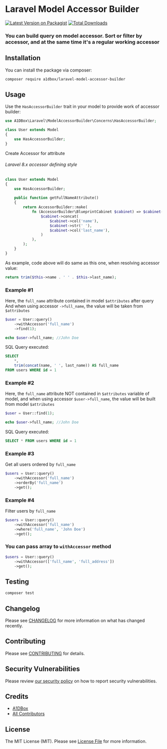# Laravel Model Accessor Builder

[![Latest Version on Packagist](https://img.shields.io/packagist/v/a1dbox/laravel-model-accessor-builder.svg?style=flat-square)](https://packagist.org/packages/a1dbox/laravel-model-accessor-builder)
[![Total Downloads](https://img.shields.io/packagist/dt/a1dbox/laravel-model-accessor-builder.svg?style=flat-square)](https://packagist.org/packages/a1dbox/laravel-model-accessor-builder)

### You can build query on model accessor. Sort or filter by accessor, and at the same time it's a regular working accessor

## Installation

You can install the package via composer:

```bash
composer require a1dbox/laravel-model-accessor-builder
```

## Usage

Use the `HasAccessorBuilder` trait in your model to provide work of accessor builder:

```php
use A1DBox\Laravel\ModelAccessorBuilder\Concerns\HasAccessorBuilder;

class User extends Model
{
    use HasAccessorBuilder;
}
```

Create Accessor for attribute

###### _Laravel 8.x accessor defining style_
```php
class User extends Model
{
    use HasAccessorBuilder;
    
    public function getFullNameAttribute()
    {
        return AccessorBuilder::make(
            fn (AccessorBuilder\BlueprintCabinet $cabinet) => $cabinet->trim(
                $cabinet->concat(
                    $cabinet->col('name'),
                    $cabinet->str(' '),
                    $cabinet->col('last_name'),
                )
            ),
        );
    }
}
```

As example, code above will do same as this one, when resolving accessor value:

```php
return trim($this->name . ' ' . $this->last_name);
```

### Example #1

Here, the `full_name` attribute contained in model `$attributes` after query
And  when using accessor `->full_name`, the value will be taken from `$attributes`

```php
$user = User::query()
    ->withAccessor('full_name')
    ->find(1);

echo $user->full_name; //John Doe
```
SQL Query executed:
```sql
SELECT
    *,
    trim(concat(name, ' ', last_name)) AS full_name
FROM users WHERE id = 1
```

### Example #2

Here, the `full_name` attribute NOT contained in `$attributes` variable of model, and
when using accessor `$user->full_name`, the value will be built from model `$attributes`

```php
$user = User::find(1);

echo $user->full_name; //John Doe
```
SQL Query executed:
```sql
SELECT * FROM users WHERE id = 1
```

### Example #3

Get all users ordered by `full_name`

```php
$users = User::query()
    ->withAccessor('full_name')
    ->orderBy('full_name')
    ->get();
```

### Example #4

Filter users by `full_name`

```php
$users = User::query()
    ->withAccessor('full_name')
    ->where('full_name', 'John Doe')
    ->get();
```

### You can pass array to `withAccessor` method

```php
$users = User::query()
    ->withAccessor(['full_name', 'full_address'])
    ->get();
```


## Testing

```bash
composer test
```

## Changelog

Please see [CHANGELOG](CHANGELOG.md) for more information on what has changed recently.

## Contributing

Please see [CONTRIBUTING](https://github.com/A1DBox/.github/blob/main/CONTRIBUTING.md) for details.

## Security Vulnerabilities

Please review [our security policy](../../security/policy) on how to report security vulnerabilities.

## Credits

- [A1DBox](https://github.com/A1DBox)
- [All Contributors](../../contributors)

## License

The MIT License (MIT). Please see [License File](LICENSE.md) for more information.
